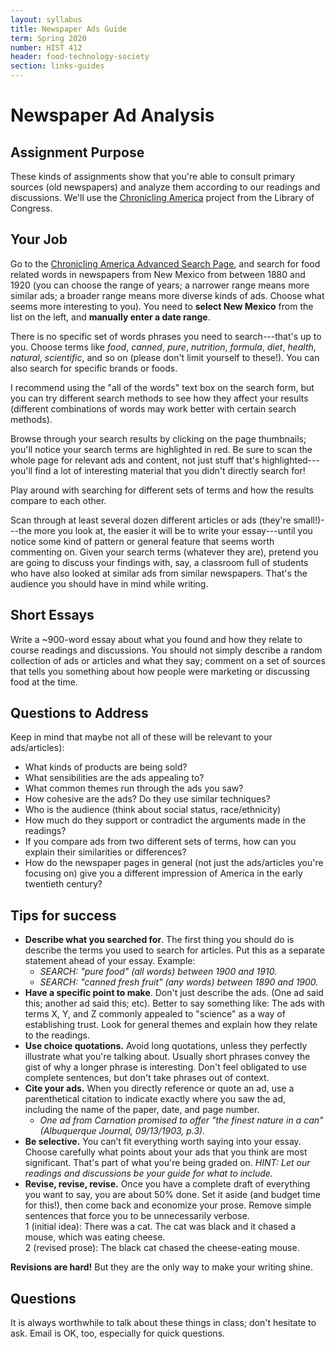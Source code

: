 ```yaml
---
layout: syllabus
title: Newspaper Ads Guide
term: Spring 2020
number: HIST 412
header: food-technology-society
section: links-guides
---
```


# Newspaper Ad Analysis

## Assignment Purpose
These kinds of assignments show that you're able to consult primary sources (old newspapers) and analyze them according to our readings and discussions. We'll use the [Chronicling America](http://chroniclingamerica.loc.gov/) project from the Library of Congress.


## Your Job
Go to the [Chronicling America Advanced Search Page](http://chroniclingamerica.loc.gov/#tab=tab_advanced_search), and search for food related words in newspapers from New Mexico from between 1880 and 1920 (you can choose the range of years; a narrower range means more similar ads; a broader range means more diverse kinds of ads. Choose what seems more interesting to you). You need to **select New Mexico** from the list on the left, and **manually enter a date range**.

There is no specific set of words phrases you need to search---that's up to you. Choose terms like _food_, _canned_, _pure_, _nutrition_, _formula_, _diet_, _health_, _natural_, _scientific_, and so on (please don't limit yourself to these!). You can also search for specific brands or foods.

I recommend using the "all of the words" text box on the search form, but you can try different search methods to see how they affect your results (different combinations of words may work better with certain search methods).

Browse through your search results by clicking on the page thumbnails; you'll notice your search terms are highlighted in red. Be sure to scan the whole page for relevant ads and content, not just stuff that's highlighted---you'll find a lot of interesting material that you didn't directly search for!

Play around with searching for different sets of terms and how the results compare to each other.

Scan through at least several dozen different articles or ads (they're small!)---the more you look at, the easier it will be to write your essay---until you notice some kind of pattern or general feature that seems worth commenting on. Given your search terms (whatever they are), pretend you are going to discuss your findings with, say, a classroom full of students who have also looked at similar ads from similar newspapers. That's the audience you should have in mind while writing.

## Short Essays
Write a ~900-word essay about what you found and how they relate to course readings and discussions. You should not simply describe a random collection of ads or articles and what they say; comment on a set of sources that tells you something about how people were marketing or discussing food at the time.

## Questions to Address
Keep in mind that maybe not all of these will be relevant to your ads/articles):
- What kinds of products are being sold?
- What sensibilities are the ads appealing to?
- What common themes run through the ads you saw?
- How cohesive are the ads? Do they use similar techniques?
- Who is the audience (think about social status, race/ethnicity)
- How much do they support or contradict the arguments made in the readings?
- If you compare ads from two different sets of terms, how can you explain their similarities or differences?
- How do the newspaper pages in general (not just the ads/articles you're focusing on) give you a different impression of America in the early twentieth century?

## Tips for success
- **Describe what you searched for**. The first thing you should do is describe the terms you used to search for articles. Put this as a separate statement ahead of your essay. Example:
  - _SEARCH: "pure food" (all words) between 1900 and 1910._
  - _SEARCH: "canned fresh fruit" (any words) between 1890 and 1900._
- **Have a specific point to make**. Don't just describe the ads. (One ad said this; another ad said this; etc). Better to say something like: The ads with terms X, Y, and Z commonly appealed to "science" as a way of establishing trust. Look for general themes and explain how they relate to the readings.
- **Use choice quotations.** Avoid long quotations, unless they perfectly illustrate what you're talking about. Usually short phrases convey the gist of why a longer phrase is interesting. Don't feel obligated to use complete sentences, but don't take phrases out of context.  
- **Cite your ads.** When you directly reference or quote an ad, use a parenthetical citation to indicate exactly where you saw the ad, including the name of the paper, date, and page number.
  - _One ad from Carnation promised to offer "the finest nature in a can" (Albuquerque Journal, 09/13/1903, p.3)._
- **Be selective.** You can’t fit everything worth saying into your essay. Choose carefully what points about your ads that you think are most significant. That's part of what you're being graded on. _HINT: Let our readings and discussions be your guide for what to include._
- **Revise, revise, revise.** Once you have a complete draft of everything you want to say, you are about 50% done. Set it aside (and budget time for this!), then come back and economize your prose. Remove simple sentences that force you to be unnecessarily verbose.  
  1 (initial idea): There was a cat. The cat was black and it chased a mouse, which was eating cheese.    
  2 (revised prose): The black cat chased the cheese-eating mouse.  

**Revisions are hard!** But they are the only way to make your writing shine.


## Questions
It is always worthwhile to talk about these things in class; don't hesitate to ask. Email is OK, too, especially for quick questions.
